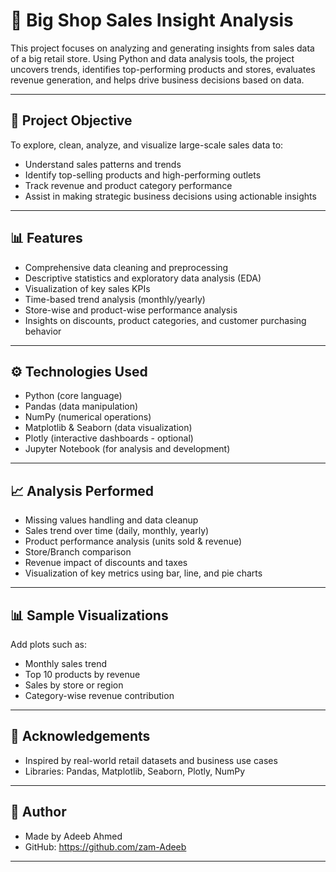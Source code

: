 # 🛒 Big Shop Sales Insight Analysis

This project focuses on analyzing and generating insights from sales data of a big retail store. Using Python and data analysis tools, the project uncovers trends, identifies top-performing products and stores, evaluates revenue generation, and helps drive business decisions based on data.

---

## 📌 Project Objective

To explore, clean, analyze, and visualize large-scale sales data to:

- Understand sales patterns and trends
- Identify top-selling products and high-performing outlets
- Track revenue and product category performance
- Assist in making strategic business decisions using actionable insights

---

## 📊 Features

- Comprehensive data cleaning and preprocessing
- Descriptive statistics and exploratory data analysis (EDA)
- Visualization of key sales KPIs
- Time-based trend analysis (monthly/yearly)
- Store-wise and product-wise performance analysis
- Insights on discounts, product categories, and customer purchasing behavior

---

## ⚙️ Technologies Used

- Python (core language)
- Pandas (data manipulation)
- NumPy (numerical operations)
- Matplotlib & Seaborn (data visualization)
- Plotly (interactive dashboards - optional)
- Jupyter Notebook (for analysis and development)

---

## 📈 Analysis Performed

- Missing values handling and data cleanup
- Sales trend over time (daily, monthly, yearly)
- Product performance analysis (units sold & revenue)
- Store/Branch comparison
- Revenue impact of discounts and taxes
- Visualization of key metrics using bar, line, and pie charts

---

## 📊 Sample Visualizations
Add plots such as:
- Monthly sales trend
- Top 10 products by revenue
- Sales by store or region
- Category-wise revenue contribution

---

## 🙌 Acknowledgements
- Inspired by real-world retail datasets and business use cases
- Libraries: Pandas, Matplotlib, Seaborn, Plotly, NumPy

---

## 👤 Author
- Made by Adeeb Ahmed
- GitHub: https://github.com/zam-Adeeb

---
